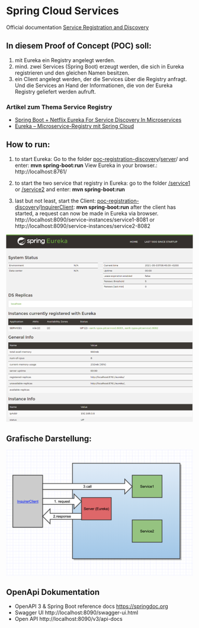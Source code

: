 # Spring Cloud Services
Official documentation [Service Registration and Discovery](https://spring.io/guides/gs/service-registration-and-discovery/)
## In diesem Proof of Concept (POC) soll:

 1. mit Eureka ein Registry angelegt werden.
 2. mind. zwei Services (Spring Boot) erzeugt werden, die sich in Eureka registrieren und den gleichen Namen besitzen.
 3. ein Client angelegt werden, der die Services über die Registry anfragt. Und die Services an Hand der Informationen, die von der Eureka Registry geliefert werden aufruft.

### Artikel zum Thema Service Registry
- [Spring Boot + Netflix Eureka For Service Discovery In Microservices](https://m.heise.de/developer/artikel/Eureka-Microservice-Registry-mit-Spring-Cloud-2848238.html?seite=all)
- [Eureka – Microservice-Registry mit Spring Cloud](https://medium.com/techno101/spring-boot-netflix-eureka-for-service-discovery-in-microservices-cc81cca96144)

## How to run:
 1. to start Eureka: 
Go to the folder [poc-registration-discovery](https://github.com/obeidi/poc-registration-discovery)/[server](https://github.com/obeidi/poc-registration-discovery/tree/master/server)/ and enter:
**mvn spring-boot:run** 
View Eureka in your browser.:
http://localhost:8761/

 2. to start the two service that registry in Eureka:
go to the folder [/service1](service1) or [/service2](service2) and enter: **mvn spring-boot:run**

3. last but not least, start the Client: [poc-registration-discovery](https://github.com/obeidi/poc-registration-discovery)/[InquirerClient](https://github.com/obeidi/poc-registration-discovery/tree/master/InquirerClient): **mvn spring-boot:run**
after the client has started, a request can now be made in Eureka via browser.
http://localhost:8090/service-instances/service1-8081 or 
http://localhost:8090/service-instances/service2-8082

![Eureka System Status](res/eureka-system-status.png "Eureka System Status")

## Grafische Darstellung: 

![Komponenten-Diagramm](res/Bildschirmfoto%202021-04-30%20um%2001.44.15.png "Komponenten-Diagramm")

## OpenApi Dokumentation
- OpenAPI 3 & Spring Boot reference docs https://springdoc.org
- Swagger UI http://localhost:8090/swagger-ui.html
- Open API http://localhost:8090/v3/api-docs
